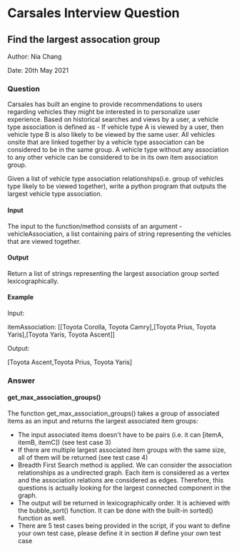 # Carsales Interview Question
## Find the largest assocation group

Author: Nia Chang

Date: 20th May 2021

### Question
Carsales has built an engine to provide recommendations to users regarding vehicles they might be interested in to personalize user experience. Based on historical searches and views by a user, a vehicle type association is defined as - If vehicle type A is viewed by a user, then vehicle type B is also likely to be viewed by the same user. All vehicles onsite that are linked together by a vehicle type association can be considered to be in the same group. A vehicle type without any association to any other vehicle can be considered to be in its own item association group.

Given a list of vehicle type association relationships(i.e. group of vehicles type likely to be viewed together), write a python program that outputs the largest vehicle type association.

#### Input

The input to the function/method consists of an argument - vehicleAssociation, a list containing pairs of string representing the vehicles that are viewed together.

#### Output

Return a list of strings representing the largest association group sorted lexicographically.

#### Example

Input:

itemAssociation: [[Toyota Corolla, Toyota Camry],[Toyota Prius, Toyota Yaris],[Toyota Yaris, Toyota Ascent]]

Output:

[Toyota Ascent,Toyota Prius, Toyota Yaris]


### Answer

#### get_max_association_groups()
The function get_max_association_groups() takes a group of associated items as an input and returns the largest associated item groups:

- The input associated items doesn't have to be pairs (i.e. it can [itemA, itemB, itemC]) (see test case 3)
- If there are multiple largest associated item groups with the same size, all of them will be returned (see test case 4)
- Breadth First Search method is applied. We can consider the association relationships as a undirected graph. 
  Each item is considered as a vertex and the association relations are considered as edges. Therefore, this questions is actually 
  looking for the largest connected component in the graph.
- The output will be returned in lexicographically order. It is achieved with the bubble_sort() function. 
  It can be done with the built-in sorted() function as well.
- There are 5 test cases being provided in the script, if you want to define your own test case, please define it 
  in section # define your own test case
